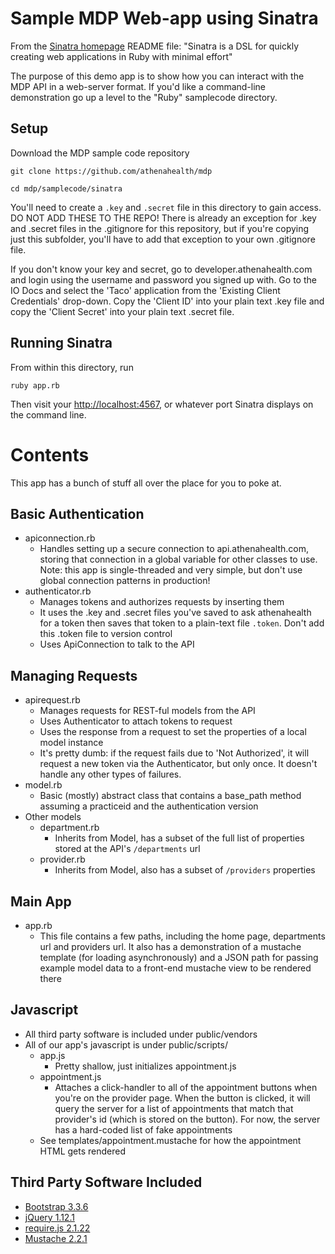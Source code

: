 # Sample MDP Web-app using Sinatra

From the [Sinatra homepage](http://www.sinatrarb.com/) README file: "Sinatra is a DSL for quickly creating web applications in Ruby with minimal effort"

The purpose of this demo app is to show how you can interact with the MDP API in a web-server format. If you'd like a command-line demonstration go up a level to the "Ruby" samplecode directory.

## Setup

Download the MDP sample code repository
    
    git clone https://github.com/athenahealth/mdp
    
    cd mdp/samplecode/sinatra

You'll need to create a `.key` and `.secret` file in this directory to gain access. DO NOT ADD THESE TO THE REPO! There is already an exception for .key and .secret files in the .gitignore for this repository, but if you're copying just this subfolder, you'll have to add that exception to your own .gitignore file.

If you don't know your key and secret, go to developer.athenahealth.com and login using the username and password you signed up with. Go to the IO Docs and select the 'Taco' application from the 'Existing Client Credentials' drop-down. Copy the 'Client ID' into your plain text .key file and copy the 'Client Secret' into your plain text .secret file.

## Running Sinatra
From within this directory, run

    ruby app.rb

Then visit your [http://localhost:4567](http://localhost:4567), or whatever port Sinatra displays on the command line.

# Contents
This app has a bunch of stuff all over the place for you to poke at.

## Basic Authentication
- apiconnection.rb
   - Handles setting up a secure connection to api.athenahealth.com, storing that connection in a global variable for other classes to use. Note: this app is single-threaded and very simple, but don't use global connection patterns in production!
- authenticator.rb
   - Manages tokens and authorizes requests by inserting them
   - It uses the .key and .secret files you've saved to ask athenahealth for a token then saves that token to a plain-text file `.token`. Don't add this .token file to version control
   - Uses ApiConnection to talk to the API

## Managing Requests
- apirequest.rb
   - Manages requests for REST-ful models from the API
   - Uses Authenticator to attach tokens to request
   - Uses the response from a request to set the properties of a local model instance
   - It's pretty dumb: if the request fails due to 'Not Authorized', it will request a new token via the Authenticator, but only once. It doesn't handle any other types of failures.
- model.rb
   - Basic (mostly) abstract class that contains a base_path method assuming a practiceid and the authentication version
- Other models
   - department.rb
      - Inherits from Model, has a subset of the full list of properties stored at the API's `/departments` url
   - provider.rb
      - Inherits from Model, also has a subset of `/providers` properties

## Main App
- app.rb
   - This file contains a few paths, including the home page, departments url and providers url. It also has a demonstration of a mustache template (for loading asynchronously) and a JSON path for passing example model data to a front-end mustache view to be rendered there

## Javascript
- All third party software is included under public/vendors
- All of our app's javascript is under public/scripts/
   - app.js
      - Pretty shallow, just initializes appointment.js
   - appointment.js
      - Attaches a click-handler to all of the appointment buttons when you're on the provider page. When the button is clicked, it will query the server for a list of appointments that match that provider's id (which is stored on the button). For now, the server has a hard-coded list of fake appointments
   - See templates/appointment.mustache for how the appointment HTML gets rendered

## Third Party Software Included
- [Bootstrap 3.3.6](https://getbootstrap.com)
- [jQuery 1.12.1](https://jquery.com)
- [require.js 2.1.22](http://requirejs.org/)
- [Mustache 2.2.1](https://github.com/janl/mustache.js/)